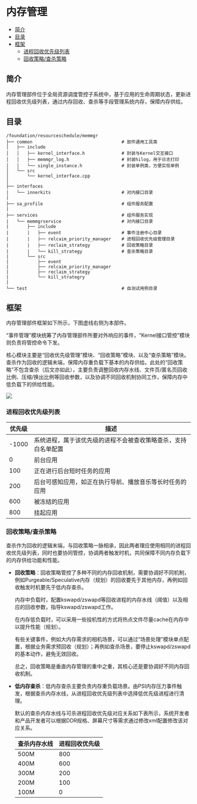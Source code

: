 # 内存管理

-   [简介](#section_introduction)
-   [目录](#section_catalogue)
-   [框架](#section_framework)
    -   [进程回收优先级列表](#section_prio)
    -   [回收策略/查杀策略](#section_reclaim)

## 简介<a name="section_introduction"></a>

内存管理部件位于全局资源调度管控子系统中，基于应用的生命周期状态，更新进程回收优先级列表，通过内存回收、查杀等手段管理系统内存，保障内存供给。

## 目录<a name="section_catalogue"></a>

```
/foundation/resourceschedule/memmgr
├── common           						# 部件通用工具类
│   ├── include
│   │   ├── kernel_interface.h				# 封装与Kernel交互接口
│   │   ├── memmgr_log.h					# 封装hilog，用于日志打印
│   │   └── single_instance.h				# 封装单例类，方便实现单例
│   └── src
│       └── kernel_interface.cpp
│
├── interfaces
│   └── innerkits    						# 对内接口目录
|
├── sa_profile       						# 组件服务配置
|
├── services         						# 组件服务实现
|   └── memmgrservice    					# 对内接口目录
|       ├── include
|       |   ├── event						# 事件注册中心目录
|       |   ├── relcaim_priority_manager	# 进程回收优先级管理目录
|       |   ├── reclaim_strategy			# 回收策略目录
|       |   └── kill_strategy				# 查杀策略目录
|       └── src
|           ├── event
|           ├── relcaim_priority_manager
|           ├── reclaim_strategy
|           └── kill_strategry
|
└── test 									# 自测试用例目录
```
## 框架<a name="section_framework"></a>

内存管理部件框架如下所示，下图虚线右侧为本部件。

“事件管理”模块统筹了内存管理部件所要对外响应的事件，“Kernel接口管控”模块则负责将管控命令下发。

核心模块主要是“回收优先级管理”模块、“回收策略”模块、以及“查杀策略”模块。查杀作为回收的逻辑末端，保障内存重负载下基本的内存供给。此处的“回收策略”不包含查杀（后文亦如此），主要负责调整回收内存水线、文件页/匿名页回收比例、压缩/换出比例等回收参数，以及协调不同回收机制协同工作，保障内存中低负载下的供给性能。

![](figures/zh-cn_image_fwk.png.png)

### 进程回收优先级列表<a name="section_prio"></a>

| 优先级                                                                                   | 描述     |
|------------------------------------------------------------------------------------------|-------------|
| -1000 | 系统进程，属于该优先级的进程不会被查收策略查杀，支持白名单配置 |
| 0 | 前台应用 |
| 100 | 正在进行后台短时任务的应用 |
| 200 | 后台可感知应用，如正在执行导航、播放音乐等长时任务的应用 |
| 600 | 被冻结的应用 |
| 800    | 挂起应用                                                     |

### 回收策略/查杀策略<a name="section_reclaim"></a>

查杀作为回收的逻辑末端，与回收策略一脉相承，因此两者理应使用相同的进程回收优先级列表，同时也要协同管控，协调两者触发时机，共同保障不同内存负载下的内存供给功能和性能。

- **回收策略**：回收策略管控了多种不同的内存回收机制，需要协调好不同机制，例如Purgeable/Speculative内存（规划）的回收要先于其他内存，再例如回收触发时机要先于低内存查杀。

  内存中负载时，配置kswapd/zswapd等回收进程的内存水线（阈值）以及相应的回收参数，指导kswapd/zswapd工作。

  在内存低负载时，可以采用一些投机性的方式将热点文件尽量cache在内存中以提升性能（规划）。

  有些关键事件，例如大内存需求的相机场景，可以通过“场景处理”模块单点配置，根据业务需求预回收（规划）；再例如查杀场景，要停止kswapd/zswapd的基本动作，避免无效回收。

  总之，回收策略是垂直内存管理的重中之重，其核心还是要协调好不同内存回收机制。

- **低内存查杀**：低内存查杀主要负责内存重负载场景。由PSI内存压力事件触发，根据查杀内存水线，从进程回收优先级列表中选择低优先级进程进行清理。

  默认的查杀内存水线与可杀进程回收优先级对应关系如下表所示，系统开发者和产品开发者可以根据DDR规格、屏幕尺寸等需求通过修改xml配置修改该对应关系。

  | 查杀内存水线 | 进程回收优先级 |
  | ------------ | -------------- |
  | 500M         | 800            |
  | 400M         | 600            |
  | 300M         | 200            |
  | 200M         | 100            |
  | 100M         | 0              |



